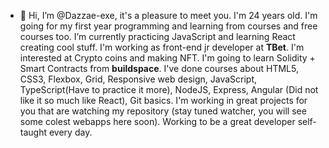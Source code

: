 - 👋 Hi, I’m @Dazzae-exe, it's a pleasure to meet you. I'm 24 years old. I'm going for my first year programming and learning from courses and free courses too.
I’m currently practicing JavaScript and learning React creating cool stuff. I'm working as front-end jr developer at **TBet**.
I'm interested at Crypto coins and making NFT. I'm going to learn Solidity + Smart Contracts from __buildspace__.
I've done courses about HTML5, CSS3, Flexbox, Grid, Responsive web design, JavaScript, TypeScript(Have to practice it more), NodeJS, Express, Angular (Did not like it so much like React), Git basics.
I'm working in great projects for you that are watching my repository (stay tuned watcher, you will see some colest webapps here soon).
Working to be a great developer self-taught every day.

<!---
Dazzae-exe/Dazzae-exe is a ✨ special ✨ repository because its `README.md` (this file) appears on your GitHub profile.
You can click the Preview link to take a look at your changes.
--->
